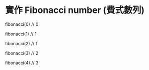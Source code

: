 # 實作 Fibonacci number (費式數列)

fibonacci(0) // 0

fibonacci(1) // 1

fibonacci(2) // 1

fibonacci(3) // 2

fibonacci(4) // 3
